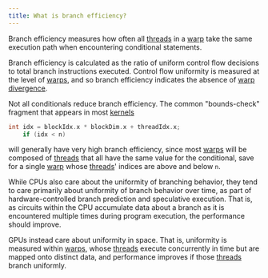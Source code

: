 ```yaml
---
title: What is branch efficiency?
---
```


Branch efficiency measures how often all [threads](/gpu-glossary/device-software/thread) in a [warp](/gpu-glossary/device-software/warp) take the same execution path when encountering conditional statements.

Branch efficiency is calculated as the ratio of uniform control flow decisions to total branch instructions executed. Control flow uniformity is measured at the level of [warps](/gpu-glossary/device-software/warp), and so branch efficiency indicates the absence of [warp divergence](/gpu-glossary/perf/FIXME).

Not all conditionals reduce branch efficiency. The common "bounds-check" fragment that appears in most [kernels](https://godbolt.org/z/d1PsYYPnW)

```cpp
int idx = blockIdx.x * blockDim.x + threadIdx.x;
    if (idx < n)
```

will generally have very high branch efficiency, since most [warps](/gpu-glossary/device-software/warp) will be composed of [threads](/gpu-glossary/device-software/thread) that all have the same value for the conditional, save for a single [warp](/gpu-glossary/device-software/warp) whose [threads](/gpu-glossary/device-software/thread)' indices are above and below `n`.

While CPUs also care about the uniformity of branching behavior, they tend to care primarily about uniformity of branch behavior over time, as part of hardware-controlled branch prediction and speculative execution. That is, as circuits within the CPU accumulate data about a branch as it is encountered multiple times during program execution, the performance should improve.

GPUs instead care about uniformity in space. That is, uniformity is measured within [warps](/gpu-glossary/device-software/warp), whose [threads](/gpu-glossary/device-software/thread) execute concurrently in time but are mapped onto distinct data, and performance improves if those [threads](/gpu-glossary/device-software/thread) branch uniformly.
